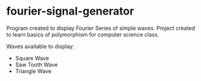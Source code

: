# fourier-signal-generator
Program created to display Fourier Series of simple waves. Project created to learn basics of polymorphism for computer science class.

Waves available to display:
- Square Wave
- Saw Tooth Wave
- Triangle Wave
